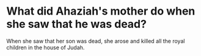 # What did Ahaziah's mother do when she saw that he was dead?

When she saw that her son was dead, she arose and killed all the royal children in the house of Judah. 
